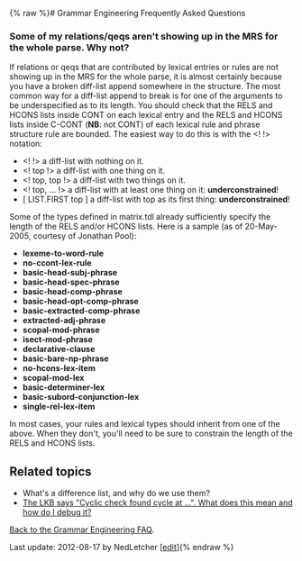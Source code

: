 {% raw %}# Grammar Engineering Frequently Asked Questions

### Some of my relations/qeqs aren't showing up in the MRS for the whole parse. Why not?

If relations or qeqs that are contributed by lexical entries or rules
are not showing up in the MRS for the whole parse, it is almost
certainly because you have a broken diff-list append
somewhere in the structure. The most common way for a diff-list append
to break is for one of the arguments to be underspecified as to its
length. You should check that the RELS and HCONS lists inside CONT on
each lexical entry and the RELS and HCONS lists inside C-CONT (**NB**:
not CONT) of each lexical rule and phrase structure rule are bounded.
The easiest way to do this is with the &lt;! !&gt; notation:

- &lt;! !&gt; a diff-list with nothing on it.
- &lt;! top !&gt; a diff-list with one thing on it.
- &lt;! top, top !&gt; a diff-list with two things on it.
- &lt;! top, ... !&gt; a diff-list with at least one thing on it:
**underconstrained**!
- \[ LIST.FIRST top \] a diff-list with top as its first thing:
**underconstrained**!

Some of the types defined in matrix.tdl already sufficiently specify the
length of the RELS and/or HCONS lists. Here is a sample (as of
20-May-2005, courtesy of Jonathan Pool):

- **lexeme-to-word-rule**
- **no-ccont-lex-rule**
- **basic-head-subj-phrase**
- **basic-head-spec-phrase**
- **basic-head-comp-phrase**
- **basic-head-opt-comp-phrase**
- **basic-extracted-comp-phrase**
- **extracted-adj-phrase**
- **scopal-mod-phrase**
- **isect-mod-phrase**
- **declarative-clause**
- **basic-bare-np-phrase**
- **no-hcons-lex-item**
- **scopal-mod-lex**
- **basic-determiner-lex**
- **basic-subord-conjunction-lex**
- **single-rel-lex-item**

In most cases, your rules and lexical types should inherit from one of
the above. When they don't, you'll need to be sure to constrain the
length of the RELS and HCONS lists.

## Related topics

- What's a difference list, and why do we use them?
- [The LKB says "Cyclic check found cycle at ...". What does this mean
and how do I debug it?]()

[Back to the Grammar Engineering FAQ](/GrammarEngineeringFaq).

Last update: 2012-08-17 by NedLetcher [[edit](https://github.com/delph-in/docs/wiki/GeFaqMissingRels/_edit)]{% endraw %}